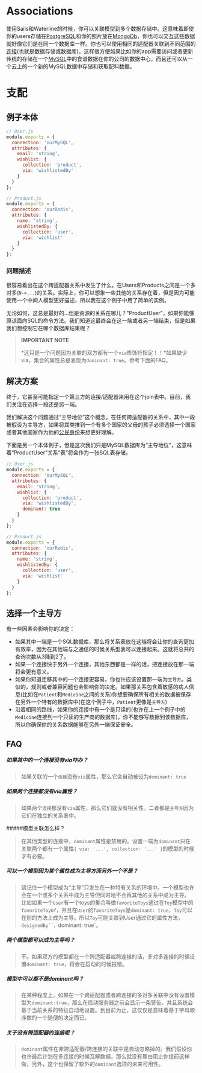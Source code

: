 # Associations
使用Sails和Waterline的时候，你可以关联模型到多个数据存储中。这意味着即使你的users存储在[PostgreSQL](http://www.postgresql.org/)和你的照片放在[MongoDb](http://www.mongodb.com/)，你也可以交互这些数据就好像它们是在同一个数据库一样。你也可以使用相同的适配器关联到不同范围的[连接](http://sailsjs.org/documentation/reference/sails.config/sails.config.connections.html)(也就是数据存储或数据库)。这样很方便如果比如你的app需要访问或者更新传统的存储在一个[MySQL](http://www.mysql.com/)中的食谱数据在你的公司的数据中心，而且还可以从一个云上的一个新的MySQL数据中存储和获取配料数据。

# 支配
## 例子本体

```javascript
// User.js
module.exports = {
  connection: 'ourMySQL',
  attributes: {
    email: 'string',
    wishlist: {
      collection: 'product',
      via: 'wishlistedBy'
    }
  }
};
```


```javascript
// Product.js
module.exports = {
  connection: 'ourRedis',
  attributes: {
    name: 'string',
    wishlistedBy: {
      collection: 'user',
      via: 'wishlist'
    }
  }
};
```

### 问题描述
很容易看出在这个跨适配器关系中发生了什么。在Users和Products之间是一个多对多(`N->...`)的关系。实际上，你可以想象一些其他的关系存在着，但是因为可能使用一个中间人模型更好描述，所以我在这个例子中用了简单的实例。

无论如何，这总是最好的...但是资源的关系在哪儿？"ProductUser"，如果你能够原谅面向SQL的命令方法。我们知道这最终会在这一端或者另一端结束，但是如果我们想控制它在哪个数据库结束呢？

> **IMPORTANT NOTE**
>
>*这只是一个问题因为关联的双方都有一个`via`修饰符指定！！*如果缺少via，集合的属性总是表现为`dominant: true`。参考下面的FAQ。

## 解决方案
终于，它甚至可能指定一个第三方的连接/适配器来用在这个join表中。目前，我们关注在选择一段还是另一端。

我们解决这个问题通过“主导地位”这个概念。在任何跨适配器的关系中，其中一段被假设为主导方，如果将其类推到一个有多个国家的父母的孩子必须选择一个国家或者其他国家作为他的[公民身份](http://en.wikipedia.org/wiki/Japanese_nationality_law)来想更好理解。

下面是另一个本体例子，但是这次我们只是MySQL数据库为“主导地位”，这意味着“ProductUser”关系“表”将会作为一张SQL表存储。

```javascript
// User.js
module.exports = {
  connection: 'ourMySQL',
  attributes: {
    email: 'string',
    wishlist: {
      collection: 'product',
      via: 'wishlistedBy',
      dominant: true
    }
  }
};
```


```javascript
// Product.js
module.exports = {
  connection: 'ourRedis',
  attributes: {
    name: 'string',
    wishlistedBy: {
      collection: 'user',
      via: 'wishlist'
    }
  }
};
```

## 选择一个主导方
有一些因素会影响你的决定：
+ 如果其中一端是一个SQL数据库，那么将关系表放在这端将会让你的查询更加有效率，因为在其他端与之通信的时候关系型表可以连接起来。这就将总共的查询次数从3降到2了。
+ 如果一个连接快于另外一个连接，其他东西都是一样的话，把连接放在那一端将会更有意义。
+ 如果你知道迁移其中的一个连接更容易，你也许应该设置那一端为`主导方`。类似的，规则或者兼容问题也会影响你的决定。如果那关系包含着敏感的病人信息(比如在`Patient`和`Medicine`之间的关系)你想要确保所有相关的数据被保存在另外一个特有的数据库中(在这个例子中，`Patient`更像是`主导方`)
+ 沿着相同的路线，如果你的连接中有一个是只读的(也许在上一个例子中的`Medicine`连接到一个只读的生产商的数据库)，你不能够写数据到该数据库，所以你确保你的关系数据能够在另外一端保证安全。

## FAQ

##### 如果其中的一个连接没有via咋办？
 > 如果关联的一个`连接`没有`via`属性，那么它会自动被设为`dominant: true`
 
##### 如果两个连接都没有via属性？
> 如果两个`连接`都没有`via`属性，那么它们就没有相关性。二者都是`主导方`因为它们在独立的关系表中。

#####模型关联怎么样？ 
> 在其他类型的连接中，`dominant`属性是禁用的。设置一端为`dominant`只在关联两个都有一个属性`{ via: '...', collection: '...' }`的模型的时候才有必要。

##### 可以一个模型因为某个属性成为主导方而另外一个不是？
> 请记住一个模型成为“主导”只发生在一种特有关系的环境中。一个模型也许会在一个或多个关系中成为主导但同时地不会再其他的关系中成为主导。
> 比如如果一个`User`有一个toys的集合叫做`favoriteToys`通过在`Toy`模型中的`favoriteToyOf`，并且在`User`的`favoriteToys`是`dominant: true`，`Toy`可以在别的方法上成为主导。所以`Toy`可能关联到User通过它的属性方法，`designedBy``，`dominant: true`。


##### 两个模型都可以成为主导吗？
> 不。如果双方的模型都在一个跨适配器或跨连接的话，多对多连接的时候设置`dominant: true`，将会在启动的时候报错。

##### 模型中可以都不是dominant吗？
> 在某种程度上，如果在一个跨适配器或者跨连接的多对多关联中没有设置模型为`dominant:true`，那么在启动服务器之前会显示一条警告，并且系统会基于当前关系的特征自动地设置。到目前为止，这仅仅是意味着基于字母顺序做的一个随便的决定而已。

##### 关于没有跨适配器的连接呢？

> `dominant`属性在非跨适配器/跨连接的关联中是自动忽略掉的。我们假设你也许最后计划在多连接的时候瓦解数据，那么就没有理由阻止你提前这样做，另外，这个也保留了额外的`dominant`选项的未来可用性。



<docmeta name="displayName" value="Dominance">

